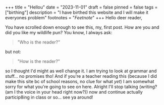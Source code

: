 +++
title = "Hellou"
date = "2023-11-01"
draft = false
pinned = false
tags = ["birthing"]
description = "I have birthed this website and I will make it everyones problem"
footnotes = "*Feetnote*"
+++
Hello deer reader,

You have scrolled down enough to see this, my, first post. How are you and did you like my wildlife pun? You know, I always ask: 

> "Who is the reader?"

but not: 

> "How is the reader?"

so I thought I'd might as well change it. I am trying to look at grammar and stuff... no promises tho! And if you're a teacher reading this (because I did make this site bc of school reasons, no clue for what *yet*) I am somewhat sorry for what you're going to see on here. Alright I'll stop talking (writing? (am I the voice in your head right now?)) now and continue actually particip8ing in class or so... see ya around!